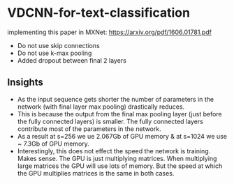 # VDCNN-for-text-classification
implementing this paper in MXNet: https://arxiv.org/pdf/1606.01781.pdf

- Do not use skip connections
- Do not use k-max pooling
- Added dropout between final 2 layers


## Insights

- As the input sequence gets shorter the number of parameters in the network (with final layer max pooling) drastically reduces.
- This is because the output from the final max pooling layer (just before the fully connected layers) is smaller. The fully connected layers contribute most of the parameters in the network.
- As a result at s=256 we ue 2.067Gb of GPU memory & at s=1024 we use ~ 7.3Gb  of GPU memory.
- Interestingly, this does not effect the speed the network is training. Makes sense. The GPU is just multiplying matrices. When multiplying large matrices the GPU will use lots of memory. But the speed at which the GPU multiplies matrices is the same in both cases.
